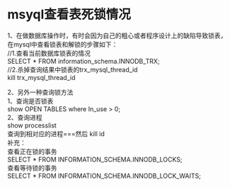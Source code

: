 # msyql查看表死锁情况
1、在做数据库操作时，有时会因为自己的粗心或者程序设计上的缺陷导致锁表，在mysql中查看锁表和解锁的步骤如下：  
    //1.查看当前数据库锁表的情况   
    SELECT * FROM information_schema.INNODB_TRX;   
    //2.杀掉查询结果中锁表的trx_mysql_thread_id    
    kill trx_mysql_thread_id  

2、另外一种查询锁方法  
    1、查询是否锁表   
    show OPEN TABLES where In_use > 0;    
    2、查询进程   
    show processlist   
    查询到相对应的进程===然后 kill    id   
    补充：   
    查看正在锁的事务   
    SELECT * FROM INFORMATION_SCHEMA.INNODB_LOCKS;    
    查看等待锁的事务   
    SELECT * FROM INFORMATION_SCHEMA.INNODB_LOCK_WAITS;   
